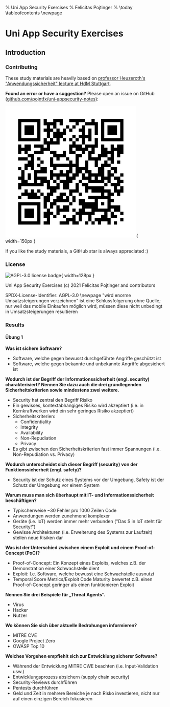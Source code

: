 % Uni App Security Exercises
% Felicitas Pojtinger
% \today
\tableofcontents
\newpage

# Uni App Security Exercises

## Introduction

### Contributing

These study materials are heavily based on [professor Heuzeroth's "Anwendungssicherheit" lecture at HdM Stuttgart](https://www.hdm-stuttgart.de/studierende/abteilungen/sprachenzentrum/kursangebot/kursangebot/block?sgname=Medieninformatik+%28Bachelor%2C+7+Semester%29&blockname=Anwendungssicherheit&sgblockID=2573375&sgang=550033).

**Found an error or have a suggestion?** Please open an issue on GitHub ([github.com/pojntfx/uni-appsecurity-notes](https://github.com/pojntfx/uni-appsecurity-notes)):

![QR code to source repository](./static/qr.png){ width=150px }

If you like the study materials, a GitHub star is always appreciated :)

### License

![AGPL-3.0 license badge](https://www.gnu.org/graphics/agplv3-155x51.png){ width=128px }

Uni App Security Exercises (c) 2021 Felicitas Pojtinger and contributors

SPDX-License-Identifier: AGPL-3.0
\newpage "wird enorme Umsatzsteigerungen verzeichnen" ist eine Schlussfolgerung ohne Quelle; nur weil das mobile Einkaufen möglich wird, müssen diese nicht unbedingt in Umsatzsteigerungen resultieren

### Results

#### Übung 1

**Was ist sichere Software?**

- Software, welche gegen bewusst durchgeführte Angriffe geschützt ist
- Software, welche gegen bekannte und unbekannte Angriffe abgesichert ist

**Wodurch ist der Begriff der Informationssicherheit (engl. security) charakterisiert? Nennen Sie dazu auch die drei grundlegenden Sicherheitskriterien sowie mindestens zwei weitere.**

- Security hat zentral den Begriff Risiko
- Ein gewisses, kontextabhängiges Risiko wird akzeptiert (i.e. in Kernkraftwerken wird ein sehr geringes Risiko akzeptiert)
- Sicherheitskriterien:
  - Confidentiality
  - Integrity
  - Availability
  - Non-Repudiation
  - Privacy
- Es gibt zwischen den Sicherheitskriterien fast immer Spannungen (i.e. Non-Repudiation vs. Privacy)

**Wodurch unterscheidet sich dieser Begriff (security) von der Funktionssicherheit (engl. safety)?**

- Security ist der Schutz eines Systems vor der Umgebung, Safety ist der Schutz der Umgebung vor einem System

**Warum muss man sich überhaupt mit IT- und Informationssicherheit beschäftigen?**

- Typischerweise ~30 Fehler pro 1000 Zeilen Code
- Anwendungen werden zunehmend komplexer
- Geräte (i.e. IoT) werden immer mehr verbunden ("Das S in IoT steht für Security!")
- Gewisse Architekturen (i.e. Erweiterung des Systems zur Laufzeit) stellen neue Risiken dar

**Was ist der Unterschied zwischen einem Exploit und einem Proof-of-Concept (PoC)?**

- Proof-of-Concept: Ein Konzept eines Exploits, welches z.B. der Demonstration einer Schwachstelle dient
- Exploit: I.e. Software, welche bewusst eine Schwachstelle ausnutzt
- Temporal Score Metrics/Exploit Code Maturity bewertet z.B. einen Proof-of-Concept geringer als einen funktionieren Exploit

**Nennen Sie drei Beispiele für „Threat Agents“.**

- Virus
- Hacker
- Nutzer

**Wo können Sie sich über aktuelle Bedrohungen informieren?**

- MITRE CVE
- Google Project Zero
- OWASP Top 10

**Welches Vorgehen empfiehlt sich zur Entwicklung sicherer Software?**

- Während der Entwicklung MITRE CWE beachten (i.e. Input-Validation usw.)
- Entwicklungsprozess absichern (supply chain security)
- Security-Reviews durchführen
- Pentests durchführen
- Geld und Zeit in mehrere Bereiche je nach Risko investieren, nicht nur auf einen einzigen Bereich fokusieren
